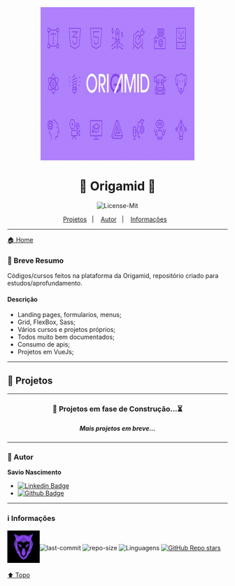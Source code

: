 <div align="center">

<a id="top">
<img src="https://github.com/savionascimentodev/Origamid/blob/main/assets/bannerOrigamid.jpg" width="70%" height="350px">
</a>

# 🐺 Origamid 💜

![License-Mit](https://img.shields.io/badge/license-MIT-lightseagreen)

<p align="center">
    <a href="#projects">Projetos</a>&nbsp;&nbsp;&nbsp;|&nbsp;&nbsp;&nbsp;
    <a href="#autor">Autor</a>&nbsp;&nbsp;&nbsp;|&nbsp;&nbsp;&nbsp;
    <a href="#info">Informações</a>&nbsp;&nbsp;&nbsp;
</p>
</div>

---

[🏠 Home](https://github.com/savionascimentodev/Origamid)

### 🎯 Breve Resumo

Códigos/cursos feitos na plataforma da Origamid, repositório criado para estudos/aprofundamento.

#### Descrição

- Landing pages, formularios, menus;
- Grid, FlexBox, Sass;
- Vários cursos e projetos próprios;
- Todos muito bem documentados;
- Consumo de apis;
- Projetos em VueJs;

---

## 👾 Projetos <a id="projects"></a>

<!-- ### Techno

- Projeto desenvolvido para simular uma loja de informática, com compra de itens utilizando o vue;
- Projeto inicial de e-comerce com uma Api 'falsa', não há bd, para treinamentos iniciais em VueJs, nao existe funcionalidade de Finalizar a compra pois é só front-end - Consome dados de uma Api, um arquivo Json com os produtos, imagens e outros dados.

<details>
<summary>
🚀 Esse projeto foi desenvolvido com as seguintes tecnologias:  <a id="tecnologias"></a>
</summary>

<h6></h6>

[![HTML5](https://img.shields.io/badge/-HTML5-F06426?style=flat-square&logoColor=fff&logo=HTML5)](https://developer.mozilla.org/pt-BR/docs/Web/HTML)
[![CSS3](https://img.shields.io/badge/-CSS3-5DAFEF?style=flat-square&logoColor=fff&logo=CSS3)](https://developer.mozilla.org/pt-BR/docs/Web/CSS)
[![JavaScript](https://img.shields.io/badge/-JavaScript-FEAE32?style=flat-square&logoColor=fff&logo=javascript)](https://developer.mozilla.org/pt-BR/docs/Web/JavaScript)
[![VueJS](https://img.shields.io/badge/Vue.js-35495E?style=flat&logo=vuedotjs&logoColor=4FC08D)](https://br.vuejs.org/index.html)

</details>

#### Desktop Screenshot:

![image](https://user-images.githubusercontent.com/77630766/127754107-9702a749-dd9c-47cb-b5cb-95743f23eefe.png)

#### Mobile Screenshot:

![image](https://user-images.githubusercontent.com/77630766/127754130-728bb2f5-42e6-4aab-8eb6-01dcb83719c6.png)

<br> -->

---

<div align="center">
  
### 🚧 Projetos em fase de Construção...⏳
##### Mais projetos em breve...

</div>

---

### 👤 Autor <a id="autor"></a>

**Savio Nascimento**

- [![Linkedin Badge](https://img.shields.io/badge/-SavioNascimento-blue?style=flat-square&logo=Linkedin&logoColor=white&link=https://www.linkedin.com/savio-nascimento)](https://www.linkedin.com/in/savio-nascimento/)
- [![Github Badge](https://img.shields.io/badge/savionascimentodev-24292e?style=flat&logo=Github&logoColor=white&link=https://github.com/savionascimentodev)](https://github.com/savionascimentodev)

---

### ℹ️ Informações <a id="info"></a>

<img align="left" src="https://github.com/savionascimentodev/Origamid/blob/main/assets/logoOrigamid.png" width="74px">
<br>

![last-commit](https://img.shields.io/github/last-commit/savionascimentodev/VueJs-Origamid?&color=purple)
![repo-size](https://img.shields.io/github/repo-size/savionascimentodev/VueJs-Origamid?&color=purple)
<img src="https://img.shields.io/github/languages/count/savionascimentodev/VueJs-Origamid?color=purple&style=flat" alt="Linguagens">
[![GitHub Repo stars](https://img.shields.io/github/stars/savionascimentodev/VueJs-Origamid?style=social)](https://github.com/savionascimentodev/VueJs-Origamid/stargazers)

</br>

[⬆️ Topo](#top) <br>
